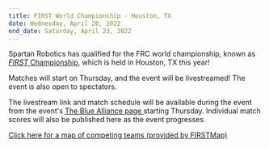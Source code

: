 ```yaml
---
title: FIRST World Championship - Houston, TX
date: Wednesday, April 20, 2022
end_date: Saturday, April 23, 2022
---
```


Spartan Robotics has qualified for the FRC world championship, known as
<a class="link" target="_blank" href="https://www.firstchampionship.org/">
*FIRST* Championship</a>, which is held in Houston, TX this year!

Matches will start on Thursday, and the event will be livestreamed! The event is also
open to spectators.

The livestream link and match schedule will be available during the event from
the event's
<a class="link" target="_blank" href="https://www.thebluealliance.com/event/2022chcmp">
  The Blue Alliance page
</a>
starting Thursday. Individual match scores will also be published here as the event progresses.

<a class="link" target="_blank" href="https://firstmap.github.io/?lat=11.645537988696299&lng=-85.61460524138602&key=2022cmptx&filter=e-2022cmptx">
  Click here for a map of competing teams (provided by FIRSTMap)
</a>
